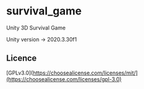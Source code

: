 # survival_game
Unity 3D Survival Game

Unity version -> 2020.3.30f1

## Licence
[GPLv3.0](https://choosealicense.com/licenses/mit/](https://choosealicense.com/licenses/gpl-3.0)
